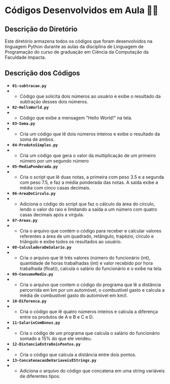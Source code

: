 # Códigos Desenvolvidos em Aula 👨‍💻

## Descrição do Diretório

Este diretório armazena todos os códigos que foram desenvolvidos na linguagem Python durante as aulas da disciplina de Linguagem de Programação do curso de graduação em Ciência da Computação da Faculdade Impacta.

## Descrição dos Códigos

- **`01-subtracao.py`**
- - Código que solicita dois números ao usuário e exibe o resultado da subtração desses dois números.
- **`02-HelloWorld.py`**
- - Código que exibe a mensagem "Hello World!" na tela.
- **`03-Soma.py`**
- - Cria um código que lê dois números inteiros e exibe o resultado da soma de ambos.
- **`04-ProdutoSimples.py`**
- - Cria um código que gera o valor da multiplicação de um primeiro número por um segundo número
- **`05-MediaPonderada.py`**
- - Cria o script que lê duas notas, a primeira com peso 3.5 e a segunda com peso 7.5, e faz a média ponderada das notas.
    A saída exibe a média com cinco casas decimais.
- **`06-AreaDoCirculo.py`**
- - Adiciona o código do script que faz o cálculo da área do círculo, lendo o valor do raio e limitando a saída a um número com quatro casas decimais após a vírgula.
- **`07-Areas.py`**
- - Cria o arquivo que contém o código para receber e calcular valores referentes a área de um quadrado, retângulo, trapézio, circulo e triângulo e exibe todos os resultados ao usuário.
- **`08-CalculadoraDeSalario.py`**
- - Cria o arquivo que lê três valores (número do funcionário (int), quantidade de horas trabalhadas (int) e valor recebido por hora trabalhada (float)), calcula o salário do funcionário e o exibe na tela.
- **`09-ConsumoMedio.py`**
- - Cria o arquivo que contem o código do programa que lê a distância percorrida em km por um automóvel, o combustível gasto e calcula a média de combustível gasto do automóvel em km/l.
- **`10-Diferenca.py`**
- - Cria o código que lê quatro números inteiros e calcula a diferença entre os produtos de A e B e C e D.
- **`11-SalarioComBonus.py`**
- - Cria o código de um programa que calcula o salário do funcionário somado a 15% do que ele vendeu.
- **`12-DistanciaEntreDoisPontos.py`**
- - Cria o código que calcula a distância entre dois pontos.
- **`13-ConcatenacaoDeVariaveisEStrings.py`**
- - Adiciona o arquivo do código que concatena em uma string variáveis de diferentes tipos.
